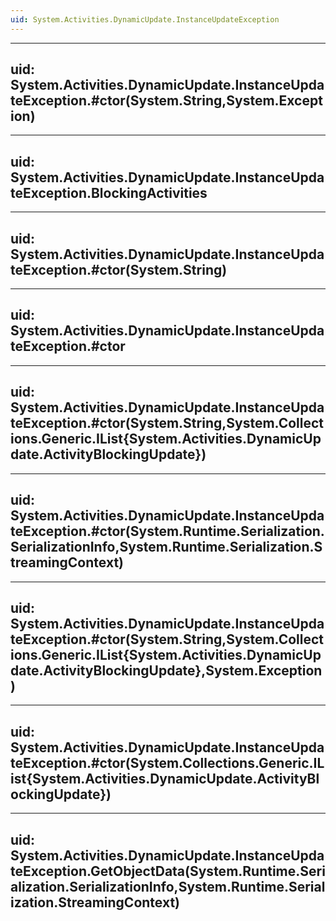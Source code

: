 ```yaml
---
uid: System.Activities.DynamicUpdate.InstanceUpdateException
---
```


---
uid: System.Activities.DynamicUpdate.InstanceUpdateException.#ctor(System.String,System.Exception)
---

---
uid: System.Activities.DynamicUpdate.InstanceUpdateException.BlockingActivities
---

---
uid: System.Activities.DynamicUpdate.InstanceUpdateException.#ctor(System.String)
---

---
uid: System.Activities.DynamicUpdate.InstanceUpdateException.#ctor
---

---
uid: System.Activities.DynamicUpdate.InstanceUpdateException.#ctor(System.String,System.Collections.Generic.IList{System.Activities.DynamicUpdate.ActivityBlockingUpdate})
---

---
uid: System.Activities.DynamicUpdate.InstanceUpdateException.#ctor(System.Runtime.Serialization.SerializationInfo,System.Runtime.Serialization.StreamingContext)
---

---
uid: System.Activities.DynamicUpdate.InstanceUpdateException.#ctor(System.String,System.Collections.Generic.IList{System.Activities.DynamicUpdate.ActivityBlockingUpdate},System.Exception)
---

---
uid: System.Activities.DynamicUpdate.InstanceUpdateException.#ctor(System.Collections.Generic.IList{System.Activities.DynamicUpdate.ActivityBlockingUpdate})
---

---
uid: System.Activities.DynamicUpdate.InstanceUpdateException.GetObjectData(System.Runtime.Serialization.SerializationInfo,System.Runtime.Serialization.StreamingContext)
---
